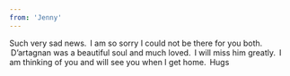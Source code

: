 ```yaml
---
from: 'Jenny'
---
```


Such very sad news.  I am so sorry I could not be there for you both.  D’artagnan was a beautiful soul and much loved.  I will miss him greatly.  I am thinking of you and will see you when I get home.  Hugs 